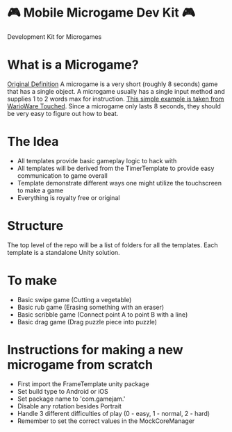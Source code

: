 # 🎮 Mobile Microgame Dev Kit 🎮
Development Kit for Microgames

# What is a Microgame?
[Original Definition](https://www.mariowiki.com/Microgame)
A microgame is a very short (roughly 8 seconds) game that has a single object. A microgame usually has a single input method and supplies 1 to 2 words max for instruction. [This simple example is taken from WarioWare Touched](https://www.mariowiki.com/Party_Popper). Since a microgame only lasts 8 seconds, they should be very easy to figure out how to beat.

# The Idea
- All templates provide basic gameplay logic to hack with
- All templates will be derived from the TimerTemplate to provide easy communication to game overall
- Template demonstrate different ways one might utilize the touchscreen to make a game
- Everything is royalty free or original

# Structure
The top level of the repo will be a list of folders for all the templates. Each template is a standalone Unity solution.

# To make
- Basic swipe game (Cutting a vegetable)
- Basic rub game (Erasing something with an eraser)
- Basic scribble game (Connect point A to point B with a line)
- Basic drag game (Drag puzzle piece into puzzle)

# Instructions for making a new microgame from scratch
- First import the FrameTemplate unity package
- Set build type to Android or iOS
- Set package name to 'com.gamejam.<yourNameHere>'
- Disable any rotation besides Portrait
- Handle 3 different difficulties of play (0 - easy, 1 - normal, 2 - hard)
- Remember to set the correct values in the MockCoreManager
